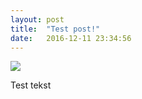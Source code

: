 ```yaml
---
layout: post
title:  "Test post!"
date:   2016-12-11 23:34:56
---
```



![]({{site.baseurl}}/images/veda-vyasa-ganesha.jpg)

Test tekst 